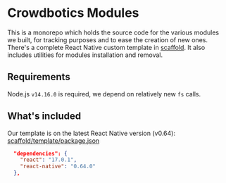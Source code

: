 # Crowdbotics Modules

This is a monorepo which holds the source code for the various modules we built,
for tracking purposes and to ease the creation of new ones. There's a complete React Native custom template in [scaffold](scaffold). It also includes utilities for modules installation and removal.

## Requirements

Node.js `v14.16.0` is required, we depend on relatively new `fs` calls.

## What's included

Our template is on the latest React Native version (v0.64):
[scaffold/template/package.json](scaffold/template/package.json)

```json
  "dependencies": {
    "react": "17.0.1",
    "react-native": "0.64.0"
  },
```
